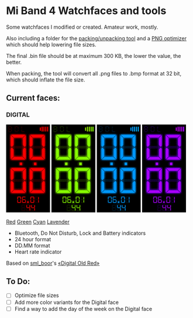 # Mi Band 4 Watchfaces and tools
Some watchfaces I modified or created. Amateur work, mostly.

Also including a folder for the [packing/unpacking tool](RawImageMode) and a [PNG optimizer](PngOptimizer) which should help lowering file sizes. 

The final .bin file should be at maximum 300 KB, the lower the value, the better.

When packing, the tool will convert all .png files to .bmp format at 32 bit, which should inflate the file size.
  
  
## Current faces:

### DIGITAL
![Red](digital_red/digital_red_packed_animated.gif) ![Green](digital_green/digital_green_packed_animated.gif) ![Cyan](digital_cyan/digital_cyan_packed_animated.gif) ![Lavender](digital_lavender/digital_lavender_packed_packed_animated.gif)

[Red](digital_red/digital_red_packed.bin) [Green](digital_green/digital_green_packed.bin) [Cyan](digital_cyan/digital_cyan_packed.bin) [Lavender](digital_lavender/digital_lavender_packed_packed.bin)
- Bluetooth, Do Not Disturb, Lock and Battery indicators
- 24 hour format
- DD.MM format
- Heart rate indicator
 
 Based on [sml_boor](https://amazfitwatchfaces.com/search/mi-band-4/author/sml_boor)'s [«Digital Old Red»](https://amazfitwatchfaces.com/mi-band-4/view/4906)



## To Do:
- [ ] Optimize file sizes
- [ ] Add more color variants for the Digital face
- [ ] Find a way to add the day of the week on the Digital face
